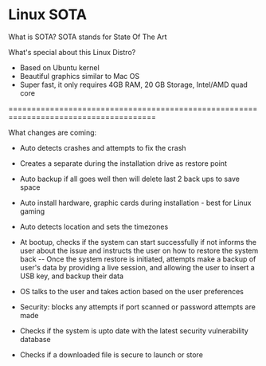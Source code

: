 # Linux SOTA

What is SOTA?
SOTA stands for State Of The Art 

What's special about this Linux Distro?

- Based on Ubuntu kernel
- Beautiful graphics similar to Mac OS
- Super fast, it only requires 4GB RAM, 20 GB Storage, Intel/AMD quad core

======================================================================================

What changes are coming: 

- Auto detects crashes and attempts to fix the crash
- Creates a separate during the installation drive as restore point
- Auto backup if all goes well then will delete last 2 back ups to save space
- Auto install hardware, graphic cards during installation - best for Linux gaming
- Auto detects location and sets the timezones
- At bootup, checks if the system can start successfully if not informs the user about the issue and instructs the user on how to restore the system back
  -- Once the system restore is initiated, attempts make a backup of user's data by providing a live session, and allowing the user to insert a USB key, and backup their data

- OS talks to the user and takes action based on the user preferences
- Security: blocks any attempts if port scanned or password attempts are made
- Checks if the system is upto date with the latest security vulnerability database
- Checks if a downloaded file is secure to launch or store
